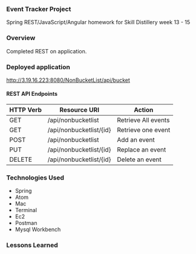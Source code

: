 ### Event Tracker Project

Spring REST/JavaScript/Angular homework for Skill Distillery week 13 - 15

### Overview
Completed REST on application.

### Deployed application

http://3.19.16.223:8080/NonBucketList/api/bucket

#### REST API Endpoints

| HTTP Verb | Resource URI | Action |
| ----------|--------------|--------|
| GET    | /api/nonbucketlist      | Retrieve All events |
| GET    | /api/nonbucketlist/{id} | Retrieve one event  |
| POST   | /api/nonbucketlist      | Add an event        |
| PUT    | /api/nonbucketlist/{id} | Replace an event    |
| DELETE | /api/nonbucketlist/{id} | Delete an event     |

### Technologies Used

* Spring
* Atom
* Mac
* Terminal
* Ec2
* Postman
* Mysql Workbench

### Lessons Learned

